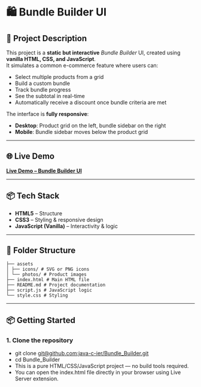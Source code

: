 # 🛍️ Bundle Builder UI

## 📖 Project Description
This project is a **static but interactive** *Bundle Builder* UI, created using **vanilla HTML, CSS, and JavaScript**.  
It simulates a common e-commerce feature where users can:
- Select multiple products from a grid
- Build a custom bundle
- Track bundle progress
- See the subtotal in real-time
- Automatically receive a discount once bundle criteria are met

The interface is **fully responsive**:
- **Desktop**: Product grid on the left, bundle sidebar on the right
- **Mobile**: Bundle sidebar moves below the product grid

---

## 🌐 Live Demo
[**Live Demo – Bundle Builder UI**](https://bundlebuilderwebsite.netlify.app/)

---

## 📦 Tech Stack
- **HTML5** – Structure
- **CSS3** – Styling & responsive design
- **JavaScript (Vanilla)** – Interactivity & logic

---

## 📂 Folder Structure
```tree
├── assets
│ ├── icons/ # SVG or PNG icons
│ └── photos/ # Product images
├── index.html # Main HTML file
├── README.md # Project documentation
├── script.js # JavaScript logic
└── style.css # Styling
```

---

## 📦 Getting Started

### 1. Clone the repository
- git clone [git@github.com:java-c-ier/Bundle_Builder.git](git@github.com:java-c-ier/Bundle_Builder.git)
- cd Bundle_Builder
- This is a pure HTML/CSS/JavaScript project — no build tools required.
- You can open the index.html file directly in your browser using Live Server extension.
